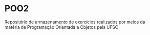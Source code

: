 # POO2
Repositório de armazenamento de exercícios realizados por meios da matéria de Programação Orientada a Objetos pela UFSC
